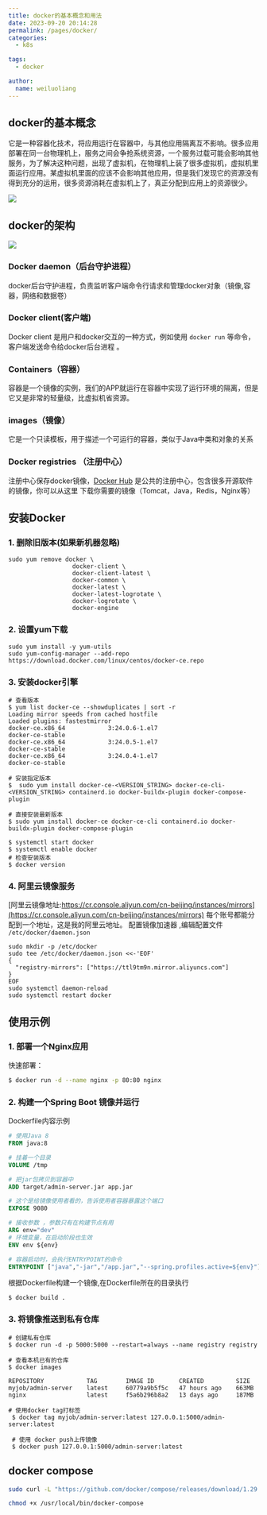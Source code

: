 ```yaml
---
title: docker的基本概念和用法
date: 2023-09-20 20:14:28
permalink: /pages/docker/
categories:
  - k8s

tags:
  - docker  

author: 
  name: weiluoliang
---
```


## docker的基本概念
它是一种容器化技术，将应用运行在容器中，与其他应用隔离互不影响。很多应用部署在同一台物理机上，服务之间会争抢系统资源，一个服务过载可能会影响其他服务，为了解决这种问题，出现了虚拟机，在物理机上装了很多虚拟机，虚拟机里面运行应用。某虚拟机里面的应该不会影响其他应用，但是我们发现它的资源没有得到充分的运用，很多资源消耗在虚拟机上了，真正分配到应用上的资源很少。

![](https://www.luoliang.top/images/docker-01.svg)

<!-- more -->

## docker的架构

![](https://www.luoliang.top/images/docker-02-architecture.png)


### Docker daemon（后台守护进程）
docker后台守护进程，负责监听客户端命令行请求和管理docker对象（镜像,容器，网络和数据卷）

### Docker client(客户端)
Docker client 是用户和docker交互的一种方式，例如使用 `docker run` 等命令，客户端发送命令给docker后台进程 。

### Containers（容器） 
容器是一个镜像的实例，我们的APP就运行在容器中实现了运行环境的隔离，但是它又是非常的轻量级，比虚拟机省资源。

### images（镜像）
它是一个只读模板，用于描述一个可运行的容器，类似于Java中类和对象的关系

### Docker registries （注册中心）
注册中心保存docker镜像，[Docker Hub](https://hub.docker.com/) 是公共的注册中心，包含很多开源软件的镜像，你可以从这里
下载你需要的镜像（Tomcat，Java，Redis，Nginx等）

## 安装Docker

### 1. 删除旧版本(如果新机器忽略)
```shell
sudo yum remove docker \
                  docker-client \
                  docker-client-latest \
                  docker-common \
                  docker-latest \
                  docker-latest-logrotate \
                  docker-logrotate \
                  docker-engine
```
### 2. 设置yum下载
```shell
sudo yum install -y yum-utils
sudo yum-config-manager --add-repo https://download.docker.com/linux/centos/docker-ce.repo
```
### 3. 安装docker引擎
```shell
# 查看版本
$ yum list docker-ce --showduplicates | sort -r 
Loading mirror speeds from cached hostfile
Loaded plugins: fastestmirror
docker-ce.x86_64            3:24.0.6-1.el7                      docker-ce-stable
docker-ce.x86_64            3:24.0.5-1.el7                      docker-ce-stable
docker-ce.x86_64            3:24.0.4-1.el7                      docker-ce-stable

# 安装指定版本
$  sudo yum install docker-ce-<VERSION_STRING> docker-ce-cli-<VERSION_STRING> containerd.io docker-buildx-plugin docker-compose-plugin

# 直接安装最新版本
$ sudo yum install docker-ce docker-ce-cli containerd.io docker-buildx-plugin docker-compose-plugin 

$ systemctl start docker
$ systemctl enable docker
# 检查安装版本 
$ docker version  
```
### 4. 阿里云镜像服务
[阿里云镜像地址:https://cr.console.aliyun.com/cn-beijing/instances/mirrors](https://cr.console.aliyun.com/cn-beijing/instances/mirrors)
每个账号都能分配到一个地址，这是我的阿里云地址。 
配置镜像加速器  ,编辑配置文件 `/etc/docker/daemon.json`
```shell
sudo mkdir -p /etc/docker
sudo tee /etc/docker/daemon.json <<-'EOF'
{
  "registry-mirrors": ["https://ttl9tm9n.mirror.aliyuncs.com"]
}
EOF
sudo systemctl daemon-reload
sudo systemctl restart docker
```
## 使用示例

### 1. 部署一个Nginx应用
快速部署：
```sh
$ docker run -d --name nginx -p 80:80 nginx 
```

### 2. 构建一个Spring Boot 镜像并运行

Dockerfile内容示例

```dockerfile
# 使用Java 8 
FROM java:8

# 挂着一个目录
VOLUME /tmp

# 把jar包拷贝到容器中
ADD target/admin-server.jar app.jar

# 这个是给镜像使用者看的，告诉使用者容器暴露这个端口
EXPOSE 9080

# 接收参数 ，参数只有在构建节点有用
ARG env="dev"
# 环境变量，在启动阶段也生效
ENV env ${env}

# 容器启动时，会执行ENTRYPOINT的命令
ENTRYPOINT ["java","-jar","/app.jar","--spring.profiles.active=${env}"]
```

根据Dockerfile构建一个镜像,在Dockerfile所在的目录执行
```shell 
$ docker build . 
```

### 3. 将镜像推送到私有仓库  
```shell
# 创建私有仓库
$ docker run -d -p 5000:5000 --restart=always --name registry registry 

# 查看本机已有的仓库
$ docker images

REPOSITORY            TAG        IMAGE ID       CREATED         SIZE
myjob/admin-server    latest     60779a9b5f5c   47 hours ago    663MB
nginx                 latest     f5a6b296b8a2   13 days ago     187MB

# 使用docker tag打标签
 $ docker tag myjob/admin-server:latest 127.0.0.1:5000/admin-server:latest
 
 # 使用 docker push上传镜像
 $ docker push 127.0.0.1:5000/admin-server:latest 
```

## docker compose
```sh
sudo curl -L "https://github.com/docker/compose/releases/download/1.29.1/docker-compose-$(uname -s)-$(uname -m)" -o /usr/local/bin/docker-compose
```

```sh
chmod +x /usr/local/bin/docker-compose 
```
